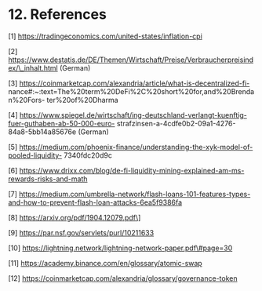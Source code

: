 # 12. References

\[1\] https://tradingeconomics.com/united-states/inflation-cpi

\[2\] https://www.destatis.de/DE/Themen/Wirtschaft/Preise/Verbraucherpreisindex/\_inhalt.html \(German\)

\[3\] https://coinmarketcap.com/alexandria/article/what-is-decentralized-fi- nance\#:~:text=The%20term%20DeFi%2C%20short%20for,and%20Brendan%20Fors- ter%20of%20Dharma

\[4\] https://www.spiegel.de/wirtschaft/ing-deutschland-verlangt-kuenftig-fuer-guthaben-ab-50-000-euro- strafzinsen-a-4cdfe0b2-09a1-4276-84a8-5bb14a85676e \(German\)

\[5\] https://medium.com/phoenix-finance/understanding-the-xyk-model-of-pooled-liquidity- 7340fdc20d9c

\[6\] https://www.drixx.com/blog/de-fi-liquidity-mining-explained-am-ms-rewards-risks-and-math

\[7\] https://medium.com/umbrella-network/flash-loans-101-features-types-and-how-to-prevent-flash-loan-attacks-6ea5f9386fa

\[8\] https://arxiv.org/pdf/1904.12079.pdf\]  
  
\[9\] https://par.nsf.gov/servlets/purl/10211633  
  
\[10\] https://lightning.network/lightning-network-paper.pdf\#page=30  
  
\[11\] https://academy.binance.com/en/glossary/atomic-swap  
  
\[12\] https://coinmarketcap.com/alexandria/glossary/governance-token

